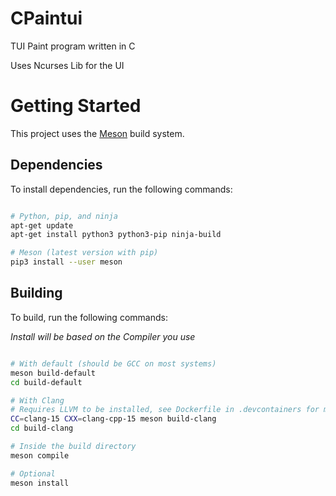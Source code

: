 # CPaintui

TUI Paint program written in C

Uses Ncurses Lib for the UI

# Getting Started

This project uses the [Meson](https://mesonbuild.com/Quick-guide.html) build system.

## Dependencies

To install dependencies, run the following commands:

```bash

# Python, pip, and ninja
apt-get update
apt-get install python3 python3-pip ninja-build

# Meson (latest version with pip)
pip3 install --user meson

```

## Building

To build, run the following commands:

_Install will be based on the Compiler you use_

```bash

# With default (should be GCC on most systems)
meson build-default
cd build-default

# With Clang
# Requires LLVM to be installed, see Dockerfile in .devcontainers for more info
CC=clang-15 CXX=clang-cpp-15 meson build-clang
cd build-clang

# Inside the build directory
meson compile

# Optional
meson install

```
